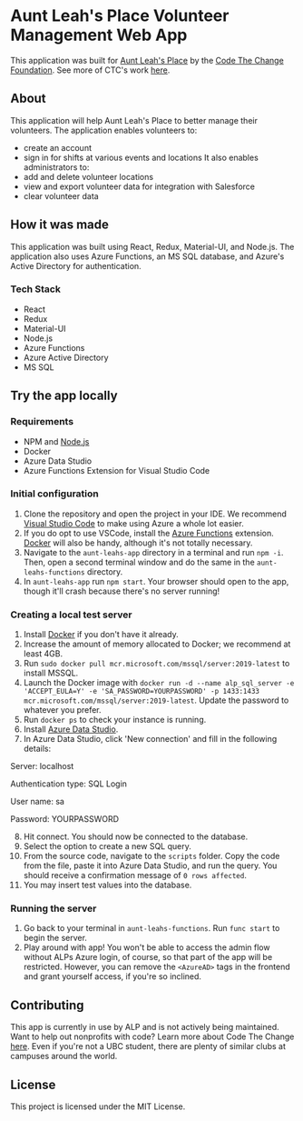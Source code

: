 # Aunt Leah's Place Volunteer Management Web App
This application was built for [Aunt Leah's Place](https://auntleahs.org/) by the [Code The Change Foundation](http://codethechange.ca/). See more of CTC's work [here](https://github.com/CodetheChangeFoundation).

## About
This application will help Aunt Leah's Place to better manage their volunteers. The application enables volunteers to:
* create an account
* sign in for shifts at various events and locations
It also enables administrators to: 
* add and delete volunteer locations
* view and export volunteer data for integration with Salesforce
* clear volunteer data

## How it was made
This application was built using React, Redux, Material-UI, and Node.js. The application also uses Azure Functions, an MS SQL database, and Azure's Active Directory for authentication.

### Tech Stack
* React
* Redux
* Material-UI
* Node.js
* Azure Functions
* Azure Active Directory
* MS SQL

## Try the app locally

### Requirements
* NPM and [Node.js](https://nodejs.org/en/)
* Docker
* Azure Data Studio
* Azure Functions Extension for Visual Studio Code

### Initial configuration
1. Clone the repository and open the project in your IDE. We recommend [Visual Studio Code](https://code.visualstudio.com/) to make using Azure a whole lot easier.
2. If you do opt to use VSCode, install the [Azure Functions](https://marketplace.visualstudio.com/items?itemName=ms-azuretools.vscode-azurefunctions) extension. [Docker](https://marketplace.visualstudio.com/items?itemName=ms-azuretools.vscode-docker) will also be handy, although it's not totally necessary.
3. Navigate to the `aunt-leahs-app` directory in a terminal and run `npm -i`. Then, open a second terminal window and do the same in the `aunt-leahs-functions` directory. 
4. In `aunt-leahs-app` run `npm start`. Your browser should open to the app, though it'll crash because there's no server running! 

### Creating a local test server
1. Install [Docker](https://hub.docker.com/) if you don't have it already.
2. Increase the amount of memory allocated to Docker; we recommend at least 4GB.
3. Run `sudo docker pull mcr.microsoft.com/mssql/server:2019-latest` to install MSSQL.
4. Launch the Docker image with `docker run -d --name alp_sql_server -e 'ACCEPT_EULA=Y' -e 'SA_PASSWORD=YOURPASSWORD' -p 1433:1433 mcr.microsoft.com/mssql/server:2019-latest`. Update the password to whatever you prefer.
5. Run `docker ps` to check your instance is running.
6. Install [Azure Data Studio](https://docs.microsoft.com/en-us/sql/azure-data-studio/download-azure-data-studio?view=sql-server-ver15).
7. In Azure Data Studio, click 'New connection' and fill in the following details: 

Server: localhost

Authentication type: SQL Login

User name: sa

Password: YOURPASSWORD

8. Hit connect. You should now be connected to the database.
9. Select the option to create a new SQL query.
10. From the source code, navigate to the `scripts` folder. Copy the code from the file, paste it into Azure Data Studio, and run the query. You should receive a confirmation message of `0 rows affected`.
11. You may insert test values into the database.

### Running the server
1. Go back to your terminal in `aunt-leahs-functions`. Run `func start` to begin the server.
2. Play around with app! You won't be able to access the admin flow without ALPs Azure login, of course, so that part of the app will be restricted. However, you can remove the `<AzureAD>` tags in the frontend and grant yourself access, if you're so inclined.

## Contributing
This app is currently in use by ALP and is not actively being maintained. Want to help out nonprofits with code? Learn more about Code The Change [here](http://codethechange.ca/). Even if you're not a UBC student, there are plenty of similar clubs at campuses around the world.

## License
This project is licensed under the MIT License.
